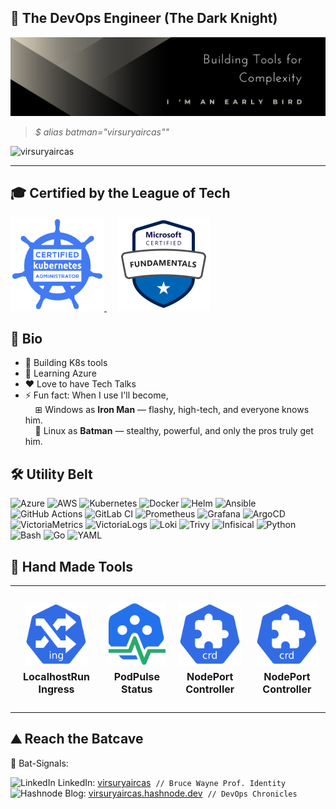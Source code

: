 ## 🦇 The DevOps Engineer (The Dark Knight)

![GitHub Profile Cover](https://github.com/virsuryaircas/virsuryaircas/blob/main/vsi-gh-profile-cover.png?raw=true)

> *$ alias batman="virsuryaircas""*
<p align="left">
  <img src="https://komarev.com/ghpvc/?username=virsuryaircas&label=Profile%20views&color=0e75b6&style=flat" alt="virsuryaircas" />
</p>

---
## 🎓 Certified by the League of Tech

<div align="left">
  <a href="https://www.credly.com/badges/3f06b8f0-e8b5-4013-8b68-ccd7c6e3a584/public_url" target="_blank">
    <img src="https://github.com/virsuryaircas/virsuryaircas/blob/main/assets/cka-certified-kubernetes-administrator.svg" alt="CKA Badge" height="150px" width="150px" />
  </a>
  &nbsp;&nbsp;&nbsp;
  <a href="https://learn.microsoft.com/api/credentials/share/en-us/VirSuryaIrcas-6662/8B604FF9C2A243F7?sharingId=48B206B208A8E6A3" target="_blank">
    <img src="https://github.com/virsuryaircas/virsuryaircas/blob/main/assets/microsoft-certified-fundamentals-badge.svg" alt="Azure Badge" height="150px" width="150px" />
  </a>
</div>

## 🚀 Bio

- 🔭 Building K8s tools
- 🌱 Learning Azure
- ❤️ Love to have Tech Talks
- ⚡ Fun fact: When I use I'll become,<br>
&nbsp;&nbsp;&nbsp;&nbsp;⊞ Windows as **Iron Man** — flashy, high-tech, and everyone knows him.  
&nbsp;&nbsp;&nbsp;&nbsp;🐧 Linux as **Batman** — stealthy, powerful, and only the pros truly get him.

## 🛠️ Utility Belt

![Azure](https://img.shields.io/badge/Microsoft%20Azure-0078D4?style=for-the-badge&logo=microsoft-azure&logoColor=white)
![AWS](https://img.shields.io/badge/Amazon%20AWS-232F3E?style=for-the-badge&logo=amazon-aws&logoColor=white)
![Kubernetes](https://img.shields.io/badge/Kubernetes-326CE5?style=for-the-badge&logo=kubernetes&logoColor=white)
![Docker](https://img.shields.io/badge/Docker-2496ED?style=for-the-badge&logo=docker&logoColor=white)
![Helm](https://img.shields.io/badge/Helm-0F1689?style=for-the-badge&logo=helm&logoColor=white)
![Ansible](https://img.shields.io/badge/Ansible-EE0000?style=for-the-badge&logo=ansible&logoColor=white)
![GitHub Actions](https://img.shields.io/badge/GitHub%20Actions-2088FF?style=for-the-badge&logo=github-actions&logoColor=white)
![GitLab CI](https://img.shields.io/badge/GitLab%20CI-FC6D26?style=for-the-badge&logo=gitlab&logoColor=white)
![Prometheus](https://img.shields.io/badge/Prometheus-E6522C?style=for-the-badge&logo=prometheus&logoColor=white)
![Grafana](https://img.shields.io/badge/Grafana-F46800?style=for-the-badge&logo=grafana&logoColor=white)
![ArgoCD](https://img.shields.io/badge/ArgoCD-F17334?style=for-the-badge&logo=argo&logoColor=white)
![VictoriaMetrics](https://img.shields.io/badge/VictoriaMetrics-007ACC?style=for-the-badge&logo=datadog&logoColor=white)
![VictoriaLogs](https://img.shields.io/badge/VictoriaLogs-0091EA?style=for-the-badge&logo=logstash&logoColor=white)
![Loki](https://img.shields.io/badge/Loki-0E0E52?style=for-the-badge&logo=grafana-loki&logoColor=white)
![Trivy](https://img.shields.io/badge/Trivy-0F7DCE?style=for-the-badge&logo=aqua&logoColor=white)
![Infisical](https://img.shields.io/badge/Infisical-2B90D9?style=for-the-badge&logo=unlock&logoColor=white)
![Python](https://img.shields.io/badge/Python-3776AB?style=for-the-badge&logo=python&logoColor=white)
![Bash](https://img.shields.io/badge/Bash-4EAA25?style=for-the-badge&logo=gnu-bash&logoColor=white)
![Go](https://img.shields.io/badge/Go-00ADD8?style=for-the-badge&logo=go&logoColor=white)
![YAML](https://img.shields.io/badge/YAML-CB171E?style=for-the-badge&logo=yaml&logoColor=white)


## 👋 Hand Made Tools

<table>
  <tr>   
    <td align="center" style="padding: 10px;"><br>
      <a href="https://github.com/virsuryaircas/localhostrun-ingress" target="_blank">
        <img src="https://github.com/virsuryaircas/virsuryaircas/blob/main/assets/ing.png?raw=true" width="100" height="100" style="object-fit: cover;" alt="LocalhostRun Ingress">
      </a>
      <div style="font-size: 16px; font-weight: bold; margin-top: 5px;">LocalhostRun Ingress</div><br>
    </td>
    <td align="center" style="padding: 10px;"><br>
      <a href="https://github.com/virsuryaircas/podpulse" target="_blank">
        <img src="https://github.com/virsuryaircas/virsuryaircas/blob/main/assets/podpulse.png?raw=true" width="100" height="100" style="object-fit: cover;" alt="PodPulse">
      </a>
      <div style="font-size: 16px; font-weight: bold; margin-top: 5px;">PodPulse Status</div><br>
    </td>
    <td align="center" style="padding: 10px;"><br>
      <a href="https://github.com/virsuryaircas/nodeport-controller" target="_blank">
        <img src="https://github.com/virsuryaircas/virsuryaircas/blob/main/assets/crd.png?raw=true" width="100" height="100" style="object-fit: cover;" alt="NodePort Controller">
      </a>
      <div style="font-size: 16px; font-weight: bold; margin-top: 5px;">NodePort Controller</div><br>
    </td>
     <td align="center" style="padding: 10px;"><br>
      <a href="https://github.com/virsuryaircas/nodeport-controller" target="_blank">
        <img src="https://github.com/virsuryaircas/virsuryaircas/blob/main/assets/crd.png?raw=true" width="100" height="100" style="object-fit: cover;" alt="NodePort Controller">
      </a>
      <div style="font-size: 16px; font-weight: bold; margin-top: 5px;">NodePort Controller</div><br>
    </td>
  </tr>
</table>


## ⛰️ Reach the Batcave

🔦 Bat-Signals:

<img src="https://cdn.jsdelivr.net/gh/devicons/devicon/icons/linkedin/linkedin-original.svg" width="16" height="16" alt="LinkedIn"> LinkedIn: [virsuryaircas](https://www.linkedin.com/in/virsuryaircas/) &nbsp;`// Bruce Wayne Prof. Identity`<br>
<img src="https://cdn.hashnode.com/res/hashnode/image/upload/v1611902473383/CDyAuTy75.png" width="16" height="16" alt="Hashnode"> Blog: [virsuryaircas.hashnode.dev](https://virsuryaircas.hashnode.dev/) &nbsp;`// DevOps Chronicles`
